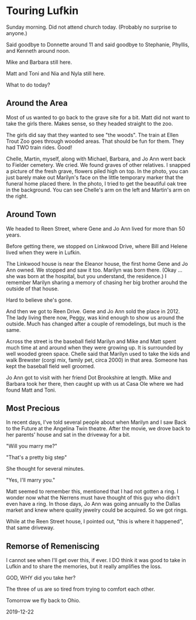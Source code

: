 # Touring Lufkin

Sunday morning.
Did not attend church today. (Probably no surprise to anyone.)

Said goodbye to Donnette around 11 and said goodbye to
Stephanie, Phyllis, and Kenneth around noon.

Mike and Barbara still here.

Matt and Toni and Nia and Nyla still here.

What to do today?

## Around the Area

Most of us wanted to go back to the grave site for a bit.
Matt did not want to take the girls there. Makes sense,
so they headed straight to the zoo.

The girls did say that they wanted to see "the woods".
The train at Ellen Trout Zoo goes through wooded areas.
That should be fun for them. They had TWO train rides. Good!

Chelle, Martin, myself, along with Michael, Barbara, and Jo Ann went
back to Fielder cemetery. We cried. We found graves of other relatives.
I snapped a picture of the fresh grave, flowers piled high on top.
In the photo, you can just barely make out Marilyn's face on the little
temporary marker that the funeral home placed there. In the photo, I tried
to get the beautiful oak tree in the background. You can see Chelle's arm
on the left and Martin's arm on the right.

## Around Town

We headed to Reen Street, where Gene and Jo Ann lived for more than 50 years.

Before getting there, we stopped on Linkwood Drive, where Bill and Helene
lived when they were in Lufkin.

The Linkwood house is near the Eleanor house, the first home
Gene and Jo Ann owned. We stopped and saw it too. Marilyn was born there.
(Okay ... she was born at the hospital, but you understand, the residence.)
I remember Marilyn sharing a memory of chasing her big brother arouhd
the outside of that house.

Hard to believe she's gone.

And then we got to Reen Drive.
Gene and Jo Ann sold the place in 2012. The lady living there now,
Peggy, was kind enough to show us around the outside. Much has changed
after a couple of remodelings, but much is the same.

Across the street is the baseball field Marilyn and Mike and Matt
spent much time at and around when they were growing up. It is surrounded
by well wooded green space. Chelle said that Marilyn used to take the kids
and walk Brewster (corgi mix, family pet, circa 2000) in that area.
Someone has kept the baseball field well groomed.

Jo Ann got to visit with her friend Dot Brookshire at length.
Mike and Barbara took her there, then caught up with us at Casa Ole
where we had found Matt and Toni.

## Most Precious

In recent days, I've told several people about when Marilyn and I saw
Back to the Future at the Angelina Twin theatre. After the movie,
we drove back to her parents' house and sat in the driveway for a bit.

"Will you marry me?"

"That's a pretty big step"

She thought for several minutes.

"Yes, I'll marry you."

Matt seemed to remember this, mentioned that I had not gotten a ring.
I wonder now what the Nerrens must have thought of this guy who
didn't even have a ring. In those days, Jo Ann was going annually to the
Dallas market and knew where quality jewelry could be acquired. So we
got rings.

While at the Reen Street house, I pointed out, "this is where it happened",
that same driveway.

## Remorse of Remeniscing

I cannot see when I'll get over this, if ever.
I DO think it was good to take in Lufkin and to share the memories,
but it really amplifies the loss.

GOD, WHY did you take her?

The three of us are so tired from trying to comfort each other.

Tomorrow we fly back to Ohio.

2019-12-22


